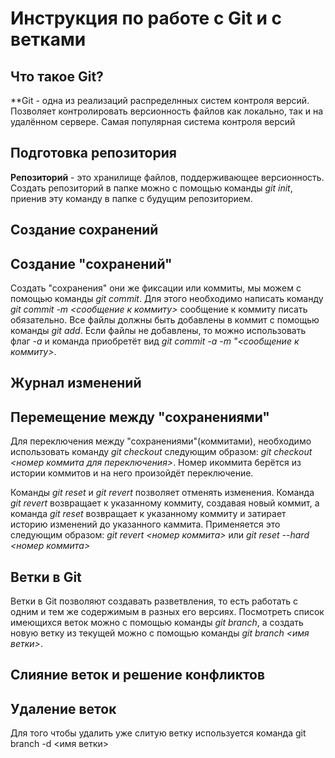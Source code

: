 # Инструкция по работе с Git и с ветками

## Что такое Git?
**Git - одна из реализаций распределнных систем контроля версий. Позволяет контролировать версионность файлов как локально, так и на удалённом сервере. Самая популярная система контроля версий

## Подготовка репозитория
**Репозиторий** - это хранилище файлов, поддерживающее версионность. Создать репозиторий в папке можно с помощью команды *git init*, приенив эту команду в папке с будущим репозиторием.
## Создание сохранений

## Создание "сохранений"
Создать "сохранения" они же фиксации или коммиты, мы можем с помощью команды *git commit*. Для этого необходимо написать команду *git commit -m <сообщение к коммиту>* сообщение к коммиту писать обязательно. Все файлы должны быть добавлены в коммит с помощью команды *git add*. Если файлы не добавлены, то можно использовать флаг *-а* и команда приобретёт вид *git commit -a -m "<сообщение к коммиту>*.

## Журнал изменений

## Перемещение между "сохранениями"
Для переключения между "сохранениями"(коммитами), необходимо использовать команду *git checkout* следующим образом: *git checkout <номер коммита для переключения>*. Номер икоммита берётся из истории коммитов и на него произойдёт переключение.

Команды *git reset* и *git revert* позволяет отменять изменения. Команда *git revert* возвращает к указанному коммиту, создавая новый коммит, а команда *git reset* возвращает к указанному коммиту и затирает историю изменений до указанного каммита. Применяется это следующим образом: *git revert <номер коммита>* или *git reset --hard <номер коммита>*

## Ветки в Git
Ветки в Git позволяют создавать разветвления, то есть работать с одним и тем же содержимым в разных его версиях. Посмотреть список имеющихся веток можно с помощью команды *git branch*, а создать новую ветку из текущей можно с помощью команды *git branch <имя ветки>*.

## Слияние веток и решение конфликтов

## Удаление веток
Для того чтобы удалить уже слитую ветку используется команда git branch -d <имя ветки>





